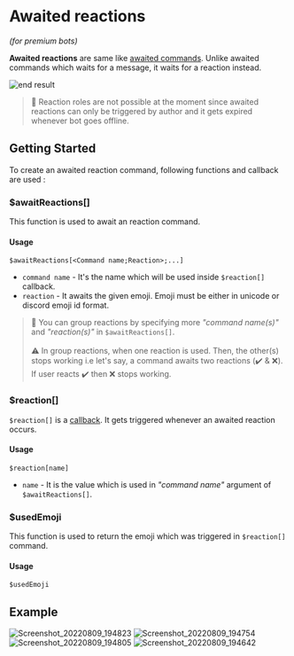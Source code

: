 # Awaited reactions
*(for premium bots)*

**Awaited reactions** are same like [awaited commands](../guides/awaitedCommands.md). Unlike awaited commands which waits for a message, it waits for a reaction instead. 

![end result](https://i.imgur.com/diskuyv.png)

> 📝 Reaction roles are not possible at the moment since awaited reactions can only be triggered by author and it gets expired whenever bot goes offline.

## Getting Started
To create an awaited reaction command, following functions and callback are used :

### $awaitReactions[]
This function is used to await an reaction command.

#### Usage
```
$awaitReactions[<Command name;Reaction>;...]
```
- `command name` - It's the name which will be used inside `$reaction[]` callback.
- `reaction` - It awaits the given emoji. Emoji must be either in unicode or discord emoji id format.



> 📝 You can group reactions by specifying more *"command name(s)"* and *"reaction(s)"* in `$awaitReactions[]`.\
\
> ⚠️ In group reactions, when one reaction is used. Then, the other(s) stops working i.e let's say, a command awaits two reactions (✔️ & ❌). If user reacts ✔️ then ❌ stops working.

### $reaction[]
`$reaction[]` is a [callback](../callbacks/introduction.md). It gets triggered whenever an awaited reaction occurs.

#### Usage
```
$reaction[name]
```
- `name` - It is the value which is used in *"command name"* argument of `$awaitReactions[]`.

### $usedEmoji
This function is used to return the emoji which was triggered in `$reaction[]` command.

#### Usage
```
$usedEmoji
```

## Example
![Screenshot_20220809_194823](https://user-images.githubusercontent.com/95774950/183701101-550bf56c-3cd2-4511-bc03-8f8398fe4d8b.png)
![Screenshot_20220809_194754](https://user-images.githubusercontent.com/95774950/183701030-c82a8744-9dff-4ad9-83b5-2aa64f45cc59.png)
![Screenshot_20220809_194805](https://user-images.githubusercontent.com/95774950/183701074-395c4770-8439-4441-a0ad-5c69ae9cded4.png)
![Screenshot_20220809_194642](https://user-images.githubusercontent.com/95774950/183700978-16ae78d2-a305-4f2b-8388-c55ecadd83cc.png)
